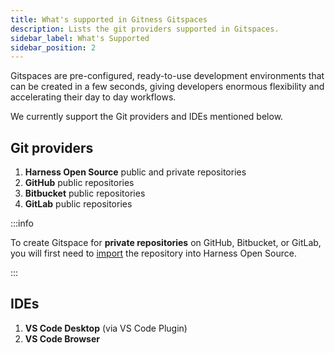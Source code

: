 ```yaml
---
title: What's supported in Gitness Gitspaces
description: Lists the git providers supported in Gitspaces.
sidebar_label: What's Supported
sidebar_position: 2
---
```


Gitspaces are pre-configured, ready-to-use development environments that can be created in a few seconds, giving developers enormous flexibility and accelerating their day to day workflows. 

We currently support the Git providers and IDEs mentioned below.

## Git providers

1. **Harness Open Source** public and private repositories
2. **GitHub** public repositories
3. **Bitbucket** public repositories
4. **GitLab** public repositories

:::info

To create Gitspace for **private repositories** on GitHub, Bitbucket, or GitLab, you will first need to [import](/docs/open-source/repositories/overview#import-a-repository) the repository into Harness Open Source.

:::

## IDEs

1. **VS Code Desktop** (via VS Code Plugin)
2. **VS Code Browser** 


